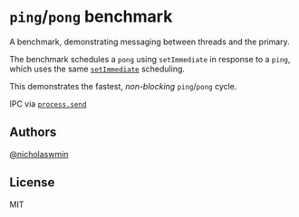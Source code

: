 # `ping`/`pong` benchmark


A benchmark, demonstrating messaging between threads and the primary.

The benchmark schedules a `pong` using `setImmediate` in response to a `ping`,
which uses the same [`setImmediate`][setimmediate] scheduling.

This demonstrates the fastest, *non-blocking* `ping`/`pong` cycle.

IPC via [`process.send`][procsend]

## Authors

[@nicholaswmin][nicholaswmin]

## License 

MIT

[procsend]: https://nodejs.org/api/process.html#processsendmessage-sendhandle-options-callback
[setimmediate]: https://nodejs.org/en/learn/asynchronous-work/understanding-setimmediate

[nicholaswmin]: https://github.com/nicholaswmin
